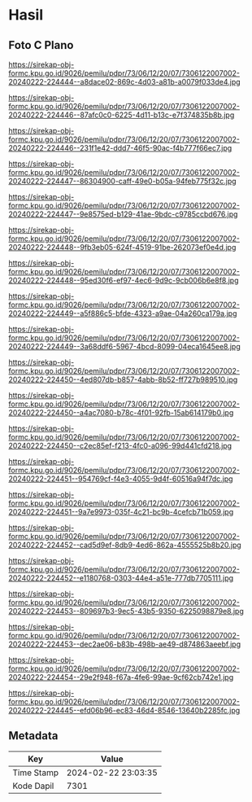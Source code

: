 # Hasil

## Foto C Plano

https://sirekap-obj-formc.kpu.go.id/9026/pemilu/pdpr/73/06/12/20/07/7306122007002-20240222-224444--a8dace02-869c-4d03-a81b-a0079f033de4.jpg

https://sirekap-obj-formc.kpu.go.id/9026/pemilu/pdpr/73/06/12/20/07/7306122007002-20240222-224446--87afc0c0-6225-4d11-b13c-e7f374835b8b.jpg

https://sirekap-obj-formc.kpu.go.id/9026/pemilu/pdpr/73/06/12/20/07/7306122007002-20240222-224446--231f1e42-ddd7-46f5-90ac-f4b777f66ec7.jpg

https://sirekap-obj-formc.kpu.go.id/9026/pemilu/pdpr/73/06/12/20/07/7306122007002-20240222-224447--86304900-caff-49e0-b05a-94feb775f32c.jpg

https://sirekap-obj-formc.kpu.go.id/9026/pemilu/pdpr/73/06/12/20/07/7306122007002-20240222-224447--9e8575ed-b129-41ae-9bdc-c9785ccbd676.jpg

https://sirekap-obj-formc.kpu.go.id/9026/pemilu/pdpr/73/06/12/20/07/7306122007002-20240222-224448--9fb3eb05-624f-4519-91be-262073ef0e4d.jpg

https://sirekap-obj-formc.kpu.go.id/9026/pemilu/pdpr/73/06/12/20/07/7306122007002-20240222-224448--95ed30f6-ef97-4ec6-9d9c-9cb006b6e8f8.jpg

https://sirekap-obj-formc.kpu.go.id/9026/pemilu/pdpr/73/06/12/20/07/7306122007002-20240222-224449--a5f886c5-bfde-4323-a9ae-04a260ca179a.jpg

https://sirekap-obj-formc.kpu.go.id/9026/pemilu/pdpr/73/06/12/20/07/7306122007002-20240222-224449--3a68ddf6-5967-4bcd-8099-04eca1645ee8.jpg

https://sirekap-obj-formc.kpu.go.id/9026/pemilu/pdpr/73/06/12/20/07/7306122007002-20240222-224450--4ed807db-b857-4abb-8b52-ff727b989510.jpg

https://sirekap-obj-formc.kpu.go.id/9026/pemilu/pdpr/73/06/12/20/07/7306122007002-20240222-224450--a4ac7080-b78c-4f01-92fb-15ab614179b0.jpg

https://sirekap-obj-formc.kpu.go.id/9026/pemilu/pdpr/73/06/12/20/07/7306122007002-20240222-224450--c2ec85ef-f213-4fc0-a096-99d441cfd218.jpg

https://sirekap-obj-formc.kpu.go.id/9026/pemilu/pdpr/73/06/12/20/07/7306122007002-20240222-224451--954769cf-f4e3-4055-9d4f-60516a94f7dc.jpg

https://sirekap-obj-formc.kpu.go.id/9026/pemilu/pdpr/73/06/12/20/07/7306122007002-20240222-224451--9a7e9973-035f-4c21-bc9b-4cefcb71b059.jpg

https://sirekap-obj-formc.kpu.go.id/9026/pemilu/pdpr/73/06/12/20/07/7306122007002-20240222-224452--cad5d9ef-8db9-4ed6-862a-4555525b8b20.jpg

https://sirekap-obj-formc.kpu.go.id/9026/pemilu/pdpr/73/06/12/20/07/7306122007002-20240222-224452--e1180768-0303-44e4-a51e-777db7705111.jpg

https://sirekap-obj-formc.kpu.go.id/9026/pemilu/pdpr/73/06/12/20/07/7306122007002-20240222-224453--809697b3-9ec5-43b5-9350-6225098879e8.jpg

https://sirekap-obj-formc.kpu.go.id/9026/pemilu/pdpr/73/06/12/20/07/7306122007002-20240222-224453--dec2ae06-b83b-498b-ae49-d874863aeebf.jpg

https://sirekap-obj-formc.kpu.go.id/9026/pemilu/pdpr/73/06/12/20/07/7306122007002-20240222-224454--29e2f948-f67a-4fe6-99ae-9cf62cb742e1.jpg

https://sirekap-obj-formc.kpu.go.id/9026/pemilu/pdpr/73/06/12/20/07/7306122007002-20240222-224445--efd06b96-ec83-46d4-8546-13640b2285fc.jpg


## Metadata

| Key        | Value               |
| ---------- | ------------------- |
| Time Stamp | 2024-02-22 23:03:35 |
| Kode Dapil | 7301                |



